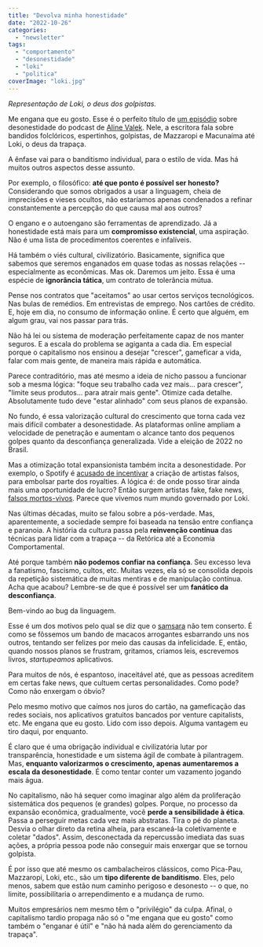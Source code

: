```yaml
---
title: "Devolva minha honestidade"
date: "2022-10-26"
categories: 
  - "newsletter"
tags: 
  - "comportamento"
  - "desonestidade"
  - "loki"
  - "politica"
coverImage: "loki.jpg"
---
```


_Representação de Loki, o deus dos golpistas._

Me engana que eu gosto. Esse é o perfeito título de [um episódio](https://open.spotify.com/show/0hbtVWavGREYUTXIHE2qX5) sobre desonestidade do podcast de [Aline Valek](https://www.alinevalek.com.br/). Nele, a escritora fala sobre bandidos folclóricos, espertinhos, golpistas, de Mazzaropi e Macunaíma até Loki, o deus da trapaça.

A ênfase vai para o banditismo individual, para o estilo de vida. Mas há muitos outros aspectos desse assunto.

Por exemplo, o filosófico: **até que ponto é possível ser honesto?** Considerando que somos obrigados a usar a linguagem, cheia de imprecisões e vieses ocultos, não estaríamos apenas condenados a refinar constantemente a percepção do que causa mal aos outros?

O engano e o autoengano são ferramentas de aprendizado. Já a honestidade está mais para um **compromisso existencial**, uma aspiração. Não é uma lista de procedimentos coerentes e infalíveis.

Há também o viés cultural, civilizatório. Basicamente, significa que sabemos que seremos enganados em quase todas as nossas relações -- especialmente as econômicas. Mas ok. Daremos um jeito. Essa é uma espécie de **ignorância tática**, um contrato de tolerância mútua.

Pense nos contratos que "aceitamos" ao usar certos serviços tecnológicos. Nas bulas de remédios. Em entrevistas de emprego. Nos cartões de crédito. E, hoje em dia, no consumo de informação online. É certo que alguém, em algum grau, vai nos passar para trás.

Não há lei ou sistema de moderação perfeitamente capaz de nos manter seguros. E a escala do problema se agiganta a cada dia. Em especial porque o capitalismo nos ensinou a desejar "crescer", gameficar a vida, falar com mais gente, de maneira mais rápida e automática.

Parece contraditório, mas até mesmo a ideia de nicho passou a funcionar sob a mesma lógica: "foque seu trabalho cada vez mais... para crescer", "limite seus produtos... para atrair mais gente". Otimize cada detalhe. Absolutamente tudo deve "estar alinhado" com seus planos de expansão.

No fundo, é essa valorização cultural do crescimento que torna cada vez mais difícil combater a desonestidade. As plataformas online ampliam a velocidade de penetração e aumentam o alcance tanto dos pequenos golpes quanto da desconfiança generalizada. Vide a eleição de 2022 no Brasil.

Mas a otimização total expansionista também incita a desonestidade. Por exemplo, o Spotify é [acusado de incentivar](https://www.youtube.com/watch?v=pCAPll9A5F8) a criação de artistas falsos, para embolsar parte dos royalties. A lógica é: de onde posso tirar ainda mais uma oportunidade de lucro? Então surgem artistas fake, fake news, [falsos mortos-vivos](https://www.technologyreview.com/2022/10/18/1061320/digital-clones-of-dead-people/). Parece que vivemos num mundo governado por Loki.

Nas últimas décadas, muito se falou sobre a pós-verdade. Mas, aparentemente, a sociedade sempre foi baseada na tensão entre confiança e paranoia. A história da cultura passa pela **reinvenção contínua** das técnicas para lidar com a trapaça -- da Retórica até a Economia Comportamental.

Até porque também **não podemos confiar na confiança**. Seu excesso leva a fanatismo, fascismo, cultos, etc. Muitas vezes, ela só se consolida depois da repetição sistemática de muitas mentiras e de manipulação contínua. Acha que acabou? Lembre-se de que é possível ser um **fanático da desconfiança**.

Bem-vindo ao bug da linguagem.

Esse é um dos motivos pelo qual se diz que o [samsara](https://pt.wikipedia.org/wiki/Samsara) não tem conserto. É como se fôssemos um bando de macacos arrogantes esbarrando uns nos outros, tentando ser felizes por meio das causas da infelicidade. E, então, quando nossos planos se frustram, gritamos, criamos leis, escrevemos livros, _startupeamos_ aplicativos.

Para muitos de nós, é espantoso, inaceitável até, que as pessoas acreditem em certas fake news, que cultuem certas personalidades. Como pode? Como não enxergam o óbvio?

Pelo mesmo motivo que caímos nos juros do cartão, na gameficação das redes sociais, nos aplicativos gratuitos bancados por venture capitalists, etc. Me engana que eu gosto. Lido com isso depois. Alguma vantagem eu tiro daqui, por enquanto.

É claro que é uma obrigação individual e civilizatória lutar por transparência, honestidade e um sistema ágil de combate à pilantragem. Mas, **enquanto valorizarmos o crescimento, apenas aumentaremos a escala da desonestidade**. É como tentar conter um vazamento jogando mais água.

No capitalismo, não há sequer como imaginar algo além da proliferação sistemática dos pequenos (e grandes) golpes. Porque, no processo da expansão econômica, gradualmente, você **perde a sensibilidade à ética**. Passa a perseguir metas cada vez mais abstratas. Tira o pé do planeta. Desvia o olhar direto da retina alheia, para escaneá-la coletivamente e coletar "dados". Assim, desconectada da repercussão imediata das suas ações, a própria pessoa pode não conseguir mais enxergar que se tornou golpista.

É por isso que até mesmo os cambalacheiros clássicos, como Pica-Pau, Mazzaropi, Loki, etc., são um **tipo diferente de banditismo**. Eles, pelo menos, sabem que estão num caminho perigoso e desonesto -- o que, no limite, possibilitaria o arrependimento e a mudança de rumo.

Muitos empresários nem mesmo têm o "privilégio" da culpa. Afinal, o capitalismo tardio propaga não só o "me engana que eu gosto" como também o "enganar é útil" e "não há nada além do gerenciamento da trapaça".
